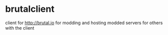 # brutalclient
client for http://brutal.io for modding and hosting modded servers for others with the client
